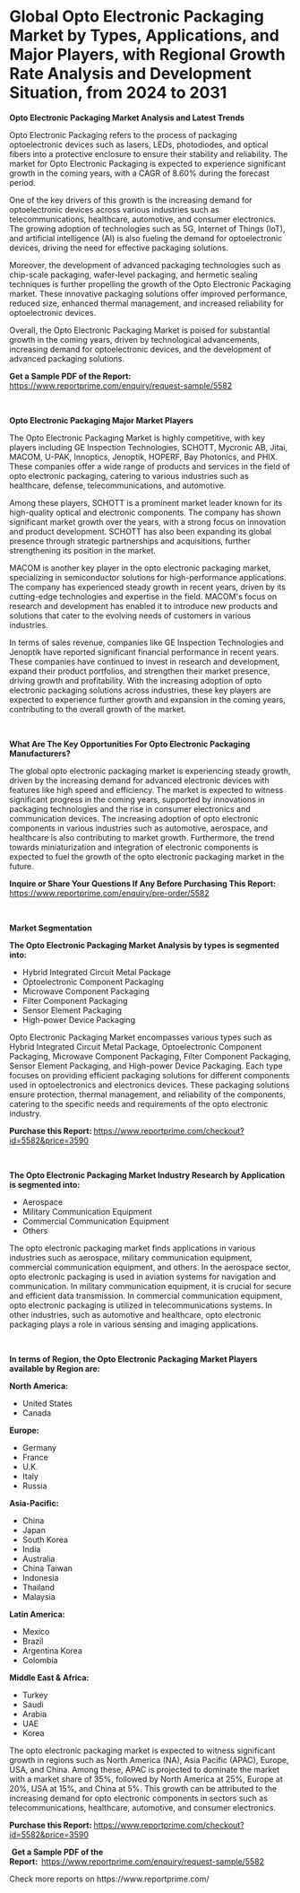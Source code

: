 <p><h1>Global Opto Electronic Packaging Market by Types, Applications, and Major Players, with Regional Growth Rate Analysis and Development Situation, from 2024 to 2031</h1></p><p><strong>Opto Electronic Packaging Market Analysis and Latest Trends</strong></p>
<p><p>Opto Electronic Packaging refers to the process of packaging optoelectronic devices such as lasers, LEDs, photodiodes, and optical fibers into a protective enclosure to ensure their stability and reliability. The market for Opto Electronic Packaging is expected to experience significant growth in the coming years, with a CAGR of 8.60% during the forecast period. </p><p>One of the key drivers of this growth is the increasing demand for optoelectronic devices across various industries such as telecommunications, healthcare, automotive, and consumer electronics. The growing adoption of technologies such as 5G, Internet of Things (IoT), and artificial intelligence (AI) is also fueling the demand for optoelectronic devices, driving the need for effective packaging solutions.</p><p>Moreover, the development of advanced packaging technologies such as chip-scale packaging, wafer-level packaging, and hermetic sealing techniques is further propelling the growth of the Opto Electronic Packaging market. These innovative packaging solutions offer improved performance, reduced size, enhanced thermal management, and increased reliability for optoelectronic devices.</p><p>Overall, the Opto Electronic Packaging Market is poised for substantial growth in the coming years, driven by technological advancements, increasing demand for optoelectronic devices, and the development of advanced packaging solutions.</p></p>
<p><strong>Get a Sample PDF of the Report:&nbsp;</strong> <a href="https://www.reportprime.com/enquiry/request-sample/5582">https://www.reportprime.com/enquiry/request-sample/5582</a></p>
<p>&nbsp;</p>
<p><strong>Opto Electronic Packaging Major Market Players</strong></p>
<p><p>The Opto Electronic Packaging Market is highly competitive, with key players including GE Inspection Technologies, SCHOTT, Mycronic AB, Jitai, MACOM, U-PAK, Innoptics, Jenoptik, HOPERF, Bay Photonics, and PHIX. These companies offer a wide range of products and services in the field of opto electronic packaging, catering to various industries such as healthcare, defense, telecommunications, and automotive.</p><p>Among these players, SCHOTT is a prominent market leader known for its high-quality optical and electronic components. The company has shown significant market growth over the years, with a strong focus on innovation and product development. SCHOTT has also been expanding its global presence through strategic partnerships and acquisitions, further strengthening its position in the market.</p><p>MACOM is another key player in the opto electronic packaging market, specializing in semiconductor solutions for high-performance applications. The company has experienced steady growth in recent years, driven by its cutting-edge technologies and expertise in the field. MACOM's focus on research and development has enabled it to introduce new products and solutions that cater to the evolving needs of customers in various industries.</p><p>In terms of sales revenue, companies like GE Inspection Technologies and Jenoptik have reported significant financial performance in recent years. These companies have continued to invest in research and development, expand their product portfolios, and strengthen their market presence, driving growth and profitability. With the increasing adoption of opto electronic packaging solutions across industries, these key players are expected to experience further growth and expansion in the coming years, contributing to the overall growth of the market.</p></p>
<p>&nbsp;</p>
<p><strong>What Are The Key Opportunities For Opto Electronic Packaging Manufacturers?</strong></p>
<p><p>The global opto electronic packaging market is experiencing steady growth, driven by the increasing demand for advanced electronic devices with features like high speed and efficiency. The market is expected to witness significant progress in the coming years, supported by innovations in packaging technologies and the rise in consumer electronics and communication devices. The increasing adoption of opto electronic components in various industries such as automotive, aerospace, and healthcare is also contributing to market growth. Furthermore, the trend towards miniaturization and integration of electronic components is expected to fuel the growth of the opto electronic packaging market in the future.</p></p>
<p><strong>Inquire or Share Your Questions If Any Before Purchasing This Report:</strong> <a href="https://www.reportprime.com/enquiry/pre-order/5582">https://www.reportprime.com/enquiry/pre-order/5582</a></p>
<p>&nbsp;</p>
<p><strong>Market Segmentation</strong></p>
<p><strong>The Opto Electronic Packaging Market Analysis by types is segmented into:</strong></p>
<p><ul><li>Hybrid Integrated Circuit Metal Package</li><li>Optoelectronic Component Packaging</li><li>Microwave Component Packaging</li><li>Filter Component Packaging</li><li>Sensor Element Packaging</li><li>High-power Device Packaging</li></ul></p>
<p><p>Opto Electronic Packaging Market encompasses various types such as Hybrid Integrated Circuit Metal Package, Optoelectronic Component Packaging, Microwave Component Packaging, Filter Component Packaging, Sensor Element Packaging, and High-power Device Packaging. Each type focuses on providing efficient packaging solutions for different components used in optoelectronics and electronics devices. These packaging solutions ensure protection, thermal management, and reliability of the components, catering to the specific needs and requirements of the opto electronic industry.</p></p>
<p><strong>Purchase this Report:&nbsp;</strong><a href="https://www.reportprime.com/checkout?id=5582&price=3590">https://www.reportprime.com/checkout?id=5582&price=3590</a></p>
<p>&nbsp;</p>
<p><strong>The Opto Electronic Packaging Market Industry Research by Application is segmented into:</strong></p>
<p><ul><li>Aerospace</li><li>Military Communication Equipment</li><li>Commercial Communication Equipment</li><li>Others</li></ul></p>
<p><p>The opto electronic packaging market finds applications in various industries such as aerospace, military communication equipment, commercial communication equipment, and others. In the aerospace sector, opto electronic packaging is used in aviation systems for navigation and communication. In military communication equipment, it is crucial for secure and efficient data transmission. In commercial communication equipment, opto electronic packaging is utilized in telecommunications systems. In other industries, such as automotive and healthcare, opto electronic packaging plays a role in various sensing and imaging applications.</p></p>
<p>&nbsp;</p>
<p><strong>In terms of Region, the Opto Electronic Packaging Market Players available by Region are:</strong></p>
<p>
    <p> <strong> North America: </strong>
        <ul>
            <li>United States</li>
            <li>Canada</li>
        </ul>
        </p> 
    <p> <strong> Europe: </strong>
        <ul>
            <li>Germany</li>
            <li>France</li>
            <li>U.K.</li>
            <li>Italy</li>
            <li>Russia</li>
        </ul>
        </p> 
    <p> <strong> Asia-Pacific: </strong>
        <ul>
            <li>China</li>
            <li>Japan</li>
            <li>South Korea</li>
            <li>India</li>
            <li>Australia</li>
            <li>China Taiwan</li>
            <li>Indonesia</li>
            <li>Thailand</li>
            <li>Malaysia</li>
        </ul>
        </p> 
    <p> <strong> Latin America: </strong>
        <ul>
            <li>Mexico</li>
            <li>Brazil</li>
            <li>Argentina Korea</li>
            <li>Colombia</li>
        </ul>
        </p> 
    <p> <strong> Middle East & Africa: </strong>
        <ul>
            <li>Turkey</li>
            <li>Saudi</li>
            <li>Arabia</li>
            <li>UAE</li>
            <li>Korea</li>
        </ul>
    </p>
    </p>
<p><p>The opto electronic packaging market is expected to witness significant growth in regions such as North America (NA), Asia Pacific (APAC), Europe, USA, and China. Among these, APAC is projected to dominate the market with a market share of 35%, followed by North America at 25%, Europe at 20%, USA at 15%, and China at 5%. This growth can be attributed to the increasing demand for opto electronic components in sectors such as telecommunications, healthcare, automotive, and consumer electronics.</p></p>
<p><strong>Purchase this Report: </strong><a href="https://www.reportprime.com/checkout?id=5582&price=3590">https://www.reportprime.com/checkout?id=5582&price=3590</a></p>
<p>&nbsp;<strong>Get a Sample PDF of the Report:&nbsp;&nbsp;</strong><a href="https://www.reportprime.com/enquiry/request-sample/5582">https://www.reportprime.com/enquiry/request-sample/5582</a></p>
<p><strong></strong></p>
<p>Check more reports on https://www.reportprime.com/</p>